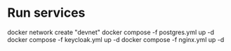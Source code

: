 # Run services

docker network create "devnet"
docker compose -f postgres.yml up -d
docker compose -f keycloak.yml up -d
docker compose -f nginx.yml up -d